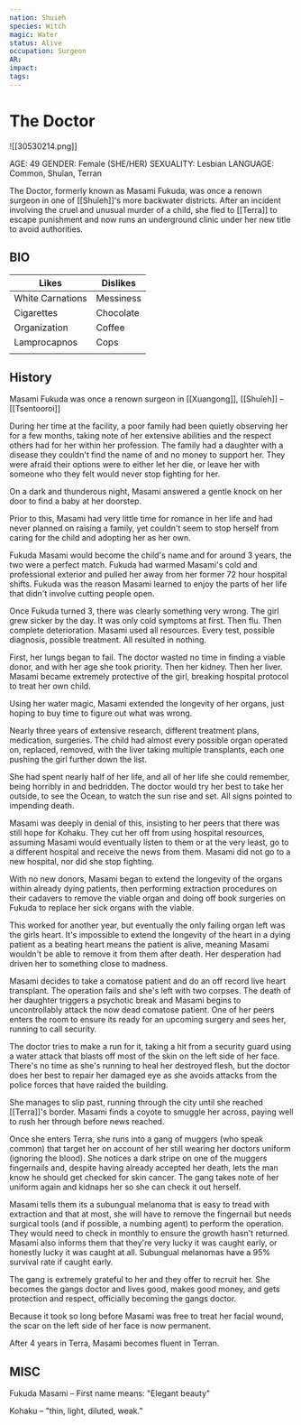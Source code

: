 ```yaml
---
nation: Shuieh
species: Witch
magic: Water
status: Alive
occupation: Surgeon
AR:
impact: 
tags: 
---
```

# The Doctor

![[30530214.png]]

AGE: 49
GENDER: Female (SHE/HER)
SEXUALITY: Lesbian
LANGUAGE: Common, Shuǐan, Terran

The Doctor, formerly known as Masami Fukuda, was once a renown surgeon in one of [[Shuǐeh]]'s more backwater districts. After an incident involving the cruel and unusual murder of a child, she fled to [[Terra]] to escape punishment and now runs an underground clinic under her new title to avoid authorities.

## BIO

| Likes            | Dislikes  |
| ---------------- | --------- |
| White Carnations | Messiness |
| Cigarettes       | Chocolate |
| Organization     | Coffee    |
| Lamprocapnos     | Cops      |
|                  |           |

## History
Masami Fukuda was once a renown surgeon in [[Xuangong]], [[Shuǐeh]] – [[Tsentooroi]]

During her time at the facility, a poor family had been quietly observing her for a few months, taking note of her extensive abilities and the respect others had for her within her profession. The family had a daughter with a disease they couldn't find the name of and no money to support her. They were afraid their options were to either let her die, or leave her with someone who they felt would never stop fighting for her. 

On a dark and thunderous night, Masami answered a gentle knock on her door to find a baby at her doorstep. 

Prior to this, Masami had very little time for romance in her life and had never planned on raising a family, yet couldn't seem to stop herself from caring for the child and adopting her as her own. 

Fukuda Masami would become the child's name and for around 3 years, the two were a perfect match. Fukuda had warmed Masami's cold and professional exterior and pulled her away from her former 72 hour hospital shifts. Fukuda was the reason Masami learned to enjoy the parts of her life that didn't involve cutting people open. 

Once Fukuda turned 3, there was clearly something very wrong. The girl grew sicker by the day. It was only cold symptoms at first. Then flu. Then complete deterioration. Masami used all resources. Every test, possible diagnosis, possible treatment. All resulted in nothing. 

First, her lungs began to fail. The doctor wasted no time in finding a viable donor, and with her age she took priority. Then her kidney. Then her liver. Masami became extremely protective of the girl, breaking hospital protocol to treat her own child. 

Using her water magic, Masami extended the longevity of her organs, just hoping to buy time to figure out what was wrong. 

Nearly three years of extensive research, different treatment plans, medication, surgeries. The child had almost every possible organ operated on, replaced, removed, with the liver taking multiple transplants, each one pushing the girl further down the list. 

She had spent nearly half of her life, and all of her life she could remember, being horribly in and bedridden. The doctor would try her best to take her outside, to see the Ocean, to watch the sun rise and set. All signs pointed to impending death. 

Masami was deeply in denial of this, insisting to her peers that there was still hope for Kohaku. They cut her off from using hospital resources, assuming Masami would eventually listen to them or at the very least, go to a different hospital and receive the news from them. Masami did not go to a new hospital, nor did she stop fighting. 

With no new donors, Masami began to extend the longevity of the organs within already dying patients, then performing extraction procedures on their cadavers to remove the viable organ and doing off book surgeries on Fukuda to replace her sick organs with the viable. 

This worked for another year, but eventually the only failing organ left was the girls heart. It's impossible to extend the longevity of the heart in a dying patient as a beating heart means the patient is alive, meaning Masami wouldn't be able to remove it from them after death. Her desperation had driven her to something close to madness. 

Masami decides to take a comatose patient and do an off record live heart transplant. The operation fails and she's left with two corpses. The death of her daughter triggers a psychotic break and Masami begins to uncontrollably attack the now dead comatose patient. One of her peers enters the room to ensure its ready for an upcoming surgery and sees her, running to call security. 

The doctor tries to make a run for it, taking a hit from a security guard using a water attack that blasts off most of the skin on the left side of her face. There's no time as she's running to heal her destroyed flesh, but the doctor does her best to repair her damaged eye as she avoids attacks from the police forces that have raided the building. 

She manages to slip past, running through the city until she reached [[Terra]]'s border. Masami finds a coyote to smuggle her across, paying well to rush her through before news reached. 

Once she enters Terra, she runs into a gang of muggers (who speak common) that target her on account of her still wearing her doctors uniform (ignoring the blood). She notices a dark stripe on one of the muggers fingernails and, despite having already accepted her death, lets the man know he should get checked for skin cancer. The gang takes note of her uniform again and kidnaps her so she can check it out herself. 

Masami tells them its a subungual melanoma that is easy to tread with extraction and that at most, she will have to remove the fingernail but needs surgical tools (and if possible, a numbing agent) to perform the operation. They would need to check in monthly to ensure the growth hasn't returned. Masami also informs them that they're very lucky it was caught early, or honestly lucky it was caught at all. Subungual melanomas have a 95% survival rate if caught early. 

The gang is extremely grateful to her and they offer to recruit her. She becomes the gangs doctor and lives good, makes good money, and gets protection and respect, officially becoming the gangs doctor. 

Because it took so long before Masami was free to treat her facial wound, the scar on the left side of her face is now permanent. 

After 4 years in Terra, Masami becomes fluent in Terran. 
## MISC
Fukuda Masami –  First name means: "Elegant beauty"

Kohaku – "thin, light, diluted, weak."




